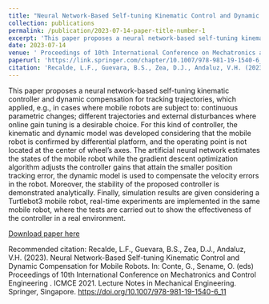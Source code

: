 ```yaml
---
title: "Neural Network-Based Self-tuning Kinematic Control and Dynamic Compensation for Mobile Robots"
collection: publications
permalink: /publication/2023-07-14-paper-title-number-1
excerpt: 'This paper proposes a neural network-based self-tuning kinematic controller and dynamic compensation for tracking trajectories, which applied, e.g., in cases where mobile robots are subject to: continuous parametric changes; different trajectories and external disturbances where online gain tuning is a desirable choice. For this kind of controller, the kinematic and dynamic model was developed considering that the mobile robot is confirmed by differential platform, and the operating point is not located at the center of wheel’s axes. The artificial neural network estimates the states of the mobile robot while the gradient descent optimization algorithm adjusts the controller gains that attain the smaller position tracking error, the dynamic model is used to compensate the velocity errors in the robot. Moreover, the stability of the proposed controller is demonstrated analytically. Finally, simulation results are given considering a Turtlebot3 mobile robot, real-time experiments are implemented in the same mobile robot, where the tests are carried out to show the effectiveness of the controller in a real environment.'
date: 2023-07-14
venue: ' Proceedings of 10th International Conference on Mechatronics and Control Engineering '
paperurl: 'https://link.springer.com/chapter/10.1007/978-981-19-1540-6_11'
citation: 'Recalde, L.F., Guevara, B.S., Zea, D.J., Andaluz, V.H. (2023). Neural Network-Based Self-tuning Kinematic Control and Dynamic Compensation for Mobile Robots. In: Conte, G., Sename, O. (eds) Proceedings of 10th International Conference on Mechatronics and Control Engineering . ICMCE 2021. Lecture Notes in Mechanical Engineering. Springer, Singapore. https://doi.org/10.1007/978-981-19-1540-6_11'
---
```

This paper proposes a neural network-based self-tuning kinematic controller and dynamic compensation for tracking trajectories, which applied, e.g., in cases where mobile robots are subject to: continuous parametric changes; different trajectories and external disturbances where online gain tuning is a desirable choice. For this kind of controller, the kinematic and dynamic model was developed considering that the mobile robot is confirmed by differential platform, and the operating point is not located at the center of wheel’s axes. The artificial neural network estimates the states of the mobile robot while the gradient descent optimization algorithm adjusts the controller gains that attain the smaller position tracking error, the dynamic model is used to compensate the velocity errors in the robot. Moreover, the stability of the proposed controller is demonstrated analytically. Finally, simulation results are given considering a Turtlebot3 mobile robot, real-time experiments are implemented in the same mobile robot, where the tests are carried out to show the effectiveness of the controller in a real environment.

[Download paper here](https://link.springer.com/chapter/10.1007/978-981-19-1540-6_11)

Recommended citation: Recalde, L.F., Guevara, B.S., Zea, D.J., Andaluz, V.H. (2023). Neural Network-Based Self-tuning Kinematic Control and Dynamic Compensation for Mobile Robots. In: Conte, G., Sename, O. (eds) Proceedings of 10th International Conference on Mechatronics and Control Engineering . ICMCE 2021. Lecture Notes in Mechanical Engineering. Springer, Singapore. https://doi.org/10.1007/978-981-19-1540-6_11
